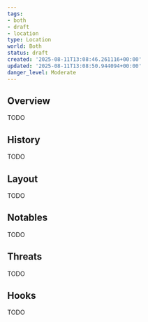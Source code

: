 ```yaml
---
tags:
- both
- draft
- location
type: Location
world: Both
status: draft
created: '2025-08-11T13:08:46.261116+00:00'
updated: '2025-08-11T13:08:50.944094+00:00'
danger_level: Moderate
---
```



## Overview

TODO
## History

TODO
## Layout

TODO
## Notables

TODO
## Threats

TODO
## Hooks

TODO
